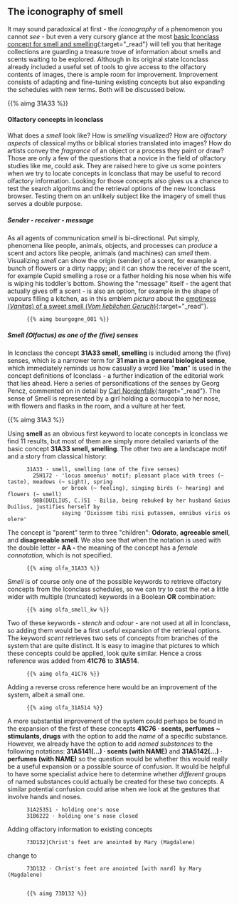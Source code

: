 ## The iconography of smell

It may sound paradoxical at first - the _iconography_ of a phenomenon you cannot _see_ - but even a very cursory glance at the most [basic Iconclass concept for smell and smelling](https://test.iconclass.org/31A33){:target="_read"} will tell you that heritage collections are guarding a treasure trove of information about smells and scents waiting to be explored. Although in its original state Iconclass already included a useful set of tools to give access to the olfactory contents of images, there is ample room for improvement. Improvement consists of adapting and fine-tuning existing concepts but also expanding the schedules with new terms. Both will be discussed below.

{{% aimg 31A33 %}}

#### Olfactory concepts in Iconclass

What does a _smell_ look like? How is _smelling_ visualized? How are _olfactory aspects_ of classical myths or biblical stories translated into images? How do artists convey the _fragrance_ of an object or a process they paint or draw?
Those are only a few of the questions that a novice in the field of olfactory studies like me, could ask. They are raised here to give us some pointers when we try to locate concepts in Iconclass that may be useful to record olfactory information. 
Looking for those concepts also gives us a chance to test the search algoritms and the retrieval options of the new Iconclass browser. Testing them on an unlikely subject like the imagery of smell thus serves a double purpose.

##### Sender - receiver - message

As all agents of communication _smell_ is bi-directional. Put simply, phenomena like people, animals, objects, and processes can _produce_ a scent and actors like people, animals (and machines) can _smell_ them. Visualizing _smell_ can show the origin (sender) of a scent, for example a bunch of flowers or a dirty nappy; and it can show the receiver of the scent, for example Cupid smelling a rose or a father holding his nose when his wife is wiping his toddler's bottom. Showing the "message" itself - the agent that actually gives off a scent - is also an option, for example in the shape of vapours filling a kitchen, as in this emblem _pictura_ about the [emptiness (_Vanitas_) of a sweet smell (_Vom lieblichen Geruch_)](http://emblematica.library.illinois.edu/detail/emblem/E013139){:target="_read"}.

          {{% aimg bourgogne_001 %}}

##### Smell (Olfactus) as one of the (five) senses
In Iconclass the concept __31A33 smell, smelling__ is included among the (five) senses, which is a narrower term for __31 man in a general biological sense__, which immediately reminds us how casually a word like "__man__" is used in the concept definitions of Iconclass - a further indication of the editorial work that lies ahead. 
Here a series of personifications of the senses by Georg Pencz, commented on in detail by [Carl Nordenfalk](http://www.jstor.org/stable/751209){:target="_read"}. The sense of Smell is represented by a girl holding a cornucopia to her nose, with flowers and flasks in the room, and a vulture at her feet.

{{% aimg 31A3 %}}

Using __smell__ as an obvious first keyword to locate concepts in Iconclass we find 11 results, but most of them are simply more detailed variants of the basic concept __31A33 smell, smelling__. The other two are a landscape motif and a story from classical history:


          31A33 · smell, smelling (one of the five senses)
            25H172 · 'locus amoenus' motif; pleasant place with trees (~ taste), meadows (~ sight), spring
                     or brook (~ feeling), singing birds (~ hearing) and flowers (~ smell)
            98B(DUILIUS, C.)51 · Bilia, being rebuked by her husband Gaius Duilius, justifies herself by 
                     saying 'Dixissem tibi nisi putassem, omnibus viris os olere'

The concept is "parent" term to three "children": __Odorato__, __agreeable smell__, and __disagreeable smell__. We also see that when the notation is used with the double letter __- AA -__ the meaning of the concept has a _female connotation_, which is not specified.

          {{% aimg olfa_31A33 %}}

_Smell_ is of course only one of the possible keywords to retrieve olfactory concepts from the Iconclass schedules, so we can try to cast the net a little wider with multiple (truncated) keywords in a Boolean __OR__ combination:

          {{% aimg olfa_smell_kw %}}

Two of these keywords - _stench_ and _odour_ - are not used at all in Iconclass, so adding them would be a first useful expansion of the retrieval options.
The keyword _scent_ retrieves two sets of concepts from branches of the system that are quite distinct. It is easy to imagine that pictures to which these concepts could be applied, look quite similar. Hence a cross reference was added from __41C76__ to __31A514__.

          {{% aimg olfa_41C76 %}}

Adding a reverse cross reference here would be an improvement of the system, albeit a small one.

          {{% aimg olfa_31A514 %}}
          
A more substantial improvement of the system could perhaps be found in the expansion of the first of these concepts __41C76 · scents, perfumes ~ stimulants, drugs__ with the option to add the _name_ of a specific substance. However, we already have the option to add _named substances_ to the following notations: __31A5141(...) · scents (with NAME)__ and __31A5142(...) · perfumes (with NAME)__ so the question would be whether this would really be a useful expansion or a possible source of confusion. It would be helpful to have some specialist advice here to determine whether _different_ groups of named substances could actually be created for these two concepts.
A similar potential confusion could arise when we look at the gestures that involve hands and noses.

          31A25351 · holding one's nose
          31B6222 · holding one's nose closed




Adding olfactory information to existing concepts 

          73D132|Christ's feet are anointed by Mary (Magdalene) 
          
change to 

          73D132 · Christ's feet are anointed [with nard] by Mary (Magdalene)


          {{% aimg 73D132 %}}          




